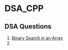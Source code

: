 # DSA_CPP

## DSA Questions
1. [Binary Search in an Array](https://github.com/Shreya-bansall/DSA_CPP/blob/master/Arrays/BinarySearch.cpp)
2. 